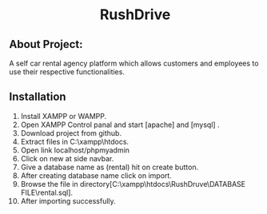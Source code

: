 
<h1 align="center">RushDrive</h1> 

## About Project:
A self car rental agency platform which allows customers and employees to use their respective functionalities.

## Installation
1. Install XAMPP or WAMPP.
2. Open XAMPP Control panal and start [apache] and [mysql] .
3. Download project from github.
4. Extract files in C:\xampp\htdocs.
5. Open link localhost/phpmyadmin
6. Click on new at side navbar.
7. Give a database name as (rental) hit on create button.
8. After creating database name click on import.
9. Browse the file in directory[C:\xampp\htdocs\RushDruve\DATABASE FILE\rental.sql].
10. After importing successfully.

